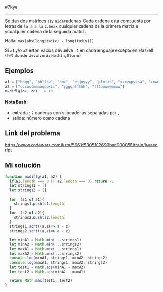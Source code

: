 #7kyu 
____

Se dan dos matrices `a1y` `a2de`cadenas. Cada cadena está compuesta por letras de `la a a la` `z`. `Seax` cualquier cadena de la primera matriz e `y`cualquier cadena de la segunda matriz.  

Hallar `max(abs(longitud(x) - longitud(y)))`  

Si `a1` y/o `a2` están vacíos devuelve `-1` en cada lenguaje excepto en Haskell (F#) donde devolverás `Nothing`(None).

## Ejemplos

```js
a1 = ["hoqq", "bbllkw", "oox", "ejjuyyy", "plmiis", "xxxzgpsssa", "xxwwkktt", "znnnnfqknaz", "qqquuhii", "dvvvwz"]
a2 = ["cccooommaaqqoxii", "gggqaffhhh", "tttoowwwmmww"]
mxdiflg(a1, a2) --> 13
```

#### **Nota Bash:**  

- entrada : 2 cadenas con subcadenas separadas por `,`  
- salida: número como cadena

## Link del problema

https://www.codewars.com/kata/5663f5305102699bad000056/train/javascript

## Mi solución

```js
function mxdiflg(a1, a2) {
  if(a1.length === 0 || a2.length === 0) return -1
  let strings1 = []  
  let strings2 = []
  
  for  (s1 of a1){
    strings1.push(s1.length)    
  }
  for  (s2 of a2){
    strings2.push(s2.length)    
  }
  strings1.sort((a,z)=> a - z)
  strings2.sort((a,z)=> a - z)
  
  let minA1 = Math.min(...strings1)
  let minA2 = Math.min(...strings2)
  let maxA1 = Math.max(...strings1)
  let maxA2 = Math.max(...strings2)
  console.log(minA1, strings1, minA2, strings2)
  console.log(maxA1, strings1, maxA2, strings2)
  let test1 = Math.abs(minA1 - maxA2)
  let test2 = Math.abs(minA2 - maxA1)
  
  return Math.max(test1, test2)
}
```
